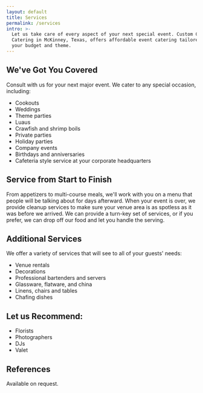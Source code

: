 ```yaml
---
layout: default
title: Services
permalink: /services
intro: >-
  Let us take care of every aspect of your next special event. Custom Cuisine 
  Catering in McKinney, Texas, offers affordable event catering tailored to 
  your budget and theme.
---
```


## We've Got You Covered
Consult with us for your next major event. We cater to any special occasion, including:

- Cookouts
- Weddings
- Theme parties
- Luaus
- Crawfish and shrimp boils
- Private parties
- Holiday parties
- Company events
- Birthdays and anniversaries
- Cafeteria style service at your corporate headquarters

## Service from Start to Finish
From appetizers to multi-course meals, we'll work with you on a menu that people will be talking about for days afterward. When your event is over, we provide cleanup services to make sure your venue area is as spotless as it was before we arrived. We can provide a turn-key set of services, or if you prefer, we can drop off our food and let you handle the serving.

 
## Additional Services
We offer a variety of services that will see to all of your guests' needs:

- Venue rentals
- Decorations
- Professional bartenders and servers
- Glassware, flatware, and china
- Linens, chairs and tables
- Chafing dishes

## Let us Recommend:
- Florists
- Photographers
- DJs
- Valet

## References
Available on request.